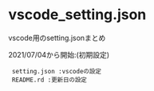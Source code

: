 # vscode_setting.json
vscode用のsetting.jsonまとめ

2021/07/04から開始:(初期設定)
```
 setting.json :vscodeの設定
 README.rd :更新日の設定
```
